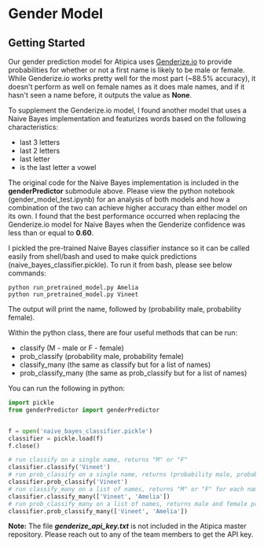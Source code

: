 # Gender Model

## Getting Started

Our gender prediction model for Atipica uses [Genderize.io] to provide probabilities for whether or not a first name is likely to be male or female. While Genderize.io works pretty well for the most part (~88.5% accuracy), it doesn't perform as well on female names as it does male names, and if it hasn't seen a name before, it outputs the value as **None**.

[Genderize.io]: https://genderize.io/

To supplement the Genderize.io model, I found another model that uses a Naive Bayes implementation and featurizes words based on the following characteristics:
* last 3 letters
* last 2 letters
* last letter
* is the last letter a vowel

The original code for the Naive Bayes implementation is included in the **genderPredictor** submodule above. Please view the python notebook (gender_model_test.ipynb) for an analysis of both models and how a combination of the two can achieve higher accuracy than either model on its own. I found that the best performance occurred when replacing the Genderize.io model for Naive Bayes when the Genderize confidence was less than or equal to **0.60**.

I pickled the pre-trained Naive Bayes classifier instance so it can be called easily from shell/bash and used to make quick predictions (naive_bayes_classifier.pickle). To run it from bash, please see below commands:

```
python run_pretrained_model.py Amelia
python run_pretrained_model.py Vineet
```

The output will print the name, followed by (probability male, probability female).

Within the python class, there are four useful methods that can be run:
* classify (M - male or F - female)
* prob_classify (probability male, probability female)
* classify_many (the same as classify but for a list of names)
* prob_classify_many (the same as prob_classify but for a list of names)

You can run the following in python:

```python
import pickle
from genderPredictor import genderPredictor


f = open('naive_bayes_classifier.pickle')
classifier = pickle.load(f)
f.close()

# run classify on a single name, returns "M" or "F"
classifier.classify('Vineet')
# run prob_classify on a single name, returns (probability male, probability female)
classifier.prob_classify('Vineet')
# run classify_many on a list of names, returns "M" or "F" for each name
classifier.classify_many(['Vineet', 'Amelia'])
# run prob_classify_many on a list of names, returns male and female probabilities for each name
classifier.prob_classify_many(['Vineet', 'Amelia'])
```

**Note:** The file _**genderize_api_key.txt**_ is not included in the Atipica master repository. Please reach out to any of the team members to get the API key.
